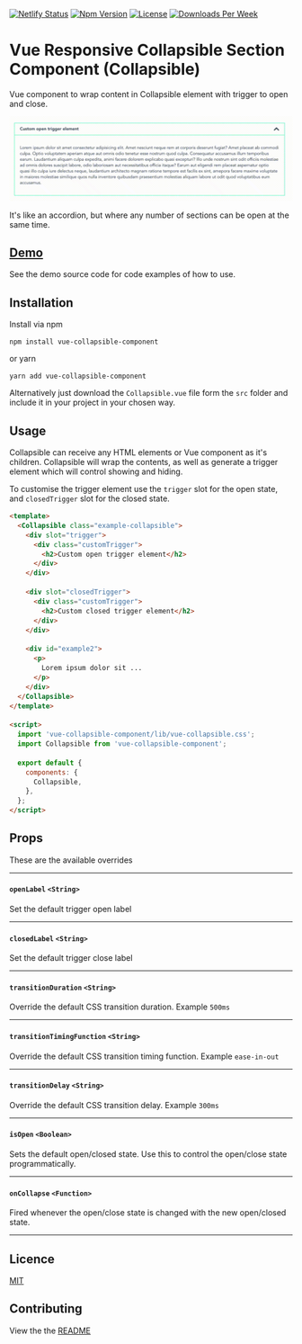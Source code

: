 [![Netlify Status](https://api.netlify.com/api/v1/badges/10d9afa3-016a-4707-9dcc-970a4e4a3ba9/deploy-status)](https://app.netlify.com/sites/vue-collapsible/deploys)
[![Npm Version](https://img.shields.io/npm/v/vue-collapsible-component.svg?style=flat-square)](https://www.npmjs.com/package/vue-collapsible-component) [![License](https://img.shields.io/npm/l/vue-collapsible-component.svg?style=flat-square)](https://github.com/glennflanagan/vue-collapsible/blob/master/LICENSE.md) [![Downloads Per Week](https://img.shields.io/npm/dw/vue-collapsible-component.svg?style=flat-square)](https://npmcharts.com/compare/vue-collapsible-component)

# Vue Responsive Collapsible Section Component (Collapsible)

Vue component to wrap content in Collapsible element with trigger to open and close.

![Alt text](src/assets/collapsible.gif)

It's like an accordion, but where any number of sections can be open at the same time.

## [Demo](https://vue-collapsible.netlify.com/)

See the demo source code for code examples of how to use.

## Installation

Install via npm

```
npm install vue-collapsible-component
```

or yarn

```
yarn add vue-collapsible-component
```

Alternatively just download the `Collapsible.vue` file form the `src` folder and include it in your project in your chosen way.

## Usage

Collapsible can receive any HTML elements or Vue component as it's children. Collapsible will wrap the contents, as well as generate a trigger element which will control showing and hiding.

To customise the trigger element use the `trigger` slot for the open state, and `closedTrigger` slot for the closed state.

```html
<template>
  <Collapsible class="example-collapsible">
    <div slot="trigger">
      <div class="customTrigger">
        <h2>Custom open trigger element</h2>
      </div>
    </div>

    <div slot="closedTrigger">
      <div class="customTrigger">
        <h2>Custom closed trigger element</h2>
      </div>
    </div>

    <div id="example2">
      <p>
        Lorem ipsum dolor sit ...
      </p>
    </div>
  </Collapsible>
</template>

<script>
  import 'vue-collapsible-component/lib/vue-collapsible.css';
  import Collapsible from 'vue-collapsible-component';

  export default {
    components: {
      Collapsible,
    },
  };
</script>
```

## Props

These are the available overrides

---

#### `openLabel` `<String>`

Set the default trigger open label

---

#### `closedLabel` `<String>`

Set the default trigger close label

---

#### `transitionDuration` `<String>`

Override the default CSS transition duration. Example `500ms`

---

#### `transitionTimingFunction` `<String>`

Override the default CSS transition timing function. Example `ease-in-out`

---

#### `transitionDelay` `<String>`

Override the default CSS transition delay. Example `300ms`

---

#### `isOpen` `<Boolean>`

Sets the default open/closed state. Use this to control the open/close state programmatically.

---

#### `onCollapse` `<Function>`

Fired whenever the open/close state is changed with the new open/closed state.

---

## Licence

[MIT](LICENCE.md)

## Contributing

View the the [README](CONTRIBUTING.md)
